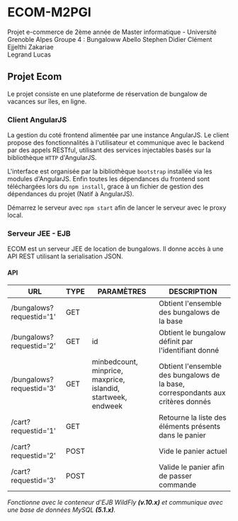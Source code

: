 # ECOM-M2PGI
Projet e-commerce de 2ème année de Master informatique - Université Grenoble Alpes
Groupe 4 : Bungaloww
Abello Stephen
Didier Clément
Ejjelthi Zakariae      
Legrand Lucas


## Projet Ecom

Le projet consiste en une plateforme de réservation de bungalow de vacances sur îles, en ligne.

### Client AngularJS

La gestion du coté frontend alimentée par une instance AngularJS.
Le client propose des fonctionnalités à l'utilisateur et communique avec le backend par des appels RESTful, utilisant des services injectables basés sur la bibliothèque `HTTP` d'AngularJS.

L'interface est organisée par la bibliothèque `bootstrap` installée via les modules d'AngularJS.
Enfin toutes les dépendances du frontend sont téléchargées lors du `npm install`, grace à un fichier de gestion des dépendances du projet (Natif à AngularJS).

Démarrez le serveur avec `npm start` afin de lancer le serveur avec le proxy local.
### Serveur JEE - EJB

ECOM est un serveur JEE de location de bungalows. Il donne accès à une API REST utilisant la serialisation JSON.

#### API
| URL | TYPE | PARAMÈTRES | DESCRIPTION |
| ------ | ------ | ------ | ------ |
| /bungalows?requestid='1' | GET |  | Obtient l'ensemble des bungalows de la base |
| /bungalows?requestid='2' | GET | id | Obtient le bungalow définit par l'identifiant donné |
| /bungalows?requestid='3' | GET | minbedcount, minprice, maxprice, islandid, startweek, endweek | Obtient l'ensemble des bungalows de la base, correspondants aux critères donnés |
| /cart?requestid='1' | GET | | Retourne la liste des éléments présents dans le panier |
| /cart?requestid='2' | POST | | Vide le panier actuel|
| /cart?requestid='3' | POST | | Valide le panier afin de passer commande |

*Fonctionne avec le conteneur d'EJB WildFly **(v.10.x)** et communique avec une base de données MySQL **(5.1.x)**.*
